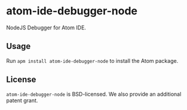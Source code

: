 # atom-ide-debugger-node

NodeJS Debugger for Atom IDE.

## Usage

Run `apm install atom-ide-debugger-node` to install the Atom package.

## License

`atom-ide-debugger-node` is BSD-licensed. We also provide an additional patent grant.
